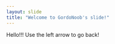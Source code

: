 ```yaml
---
layout: slide
title: "Welcome to GordoNoob's slide!"
---
```

Hello!!!
Use the left arrow to go back!